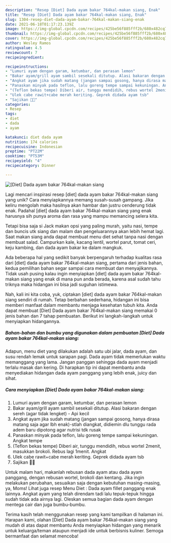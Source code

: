 ```yaml
---
description: "Resep [Diet] Dada ayam bakar 764kal-makan siang, Enak"
title: "Resep [Diet] Dada ayam bakar 764kal-makan siang, Enak"
slug: 1304-resep-diet-dada-ayam-bakar-764kal-makan-siang-enak
date: 2021-06-18T01:17:23.139Z
image: https://img-global.cpcdn.com/recipes/425be56f885fff2b/680x482cq70/diet-dada-ayam-bakar-764kal-makan-siang-foto-resep-utama.jpg
thumbnail: https://img-global.cpcdn.com/recipes/425be56f885fff2b/680x482cq70/diet-dada-ayam-bakar-764kal-makan-siang-foto-resep-utama.jpg
cover: https://img-global.cpcdn.com/recipes/425be56f885fff2b/680x482cq70/diet-dada-ayam-bakar-764kal-makan-siang-foto-resep-utama.jpg
author: Wesley Ramos
ratingvalue: 4.5
reviewcount: 7
recipeingredient:

recipeinstructions:
- "Lumuri ayam dengan garam, ketumbar, dan perasan lemon"
- "Bakar ayam/grill ayam sambil sesekali ditutup. Alasi bakaran dengan sereh (agar tidak lengket) - Api kecil"
- "Angkat ayam jika sudah matang (jangan sampai gosong, hanya dirasa matang saja agar lbh enak)-stlah diangkat, didiemin dlu tunggu rada adem baru dipotong agar nutrisi tdk rusak"
- "Panaskan minyak pada teflon, lalu goreng tempe sampai kekuningan. Angkat tempe"
- "(Teflon bekas tempe) Diberi air, tunggu mendidih, rebus wortel 2menit, masukkan brokoli. Rebus lagi 1menit. Angkat"
- "Ulek cabe rawit+cabe merah keriting. Geprek didada ayam tsb"
- "Sajikan 👌🏻"
categories:
- Resep
tags:
- diet
- dada
- ayam

katakunci: diet dada ayam 
nutrition: 174 calories
recipecuisine: Indonesian
preptime: "PT22M"
cooktime: "PT53M"
recipeyield: "4"
recipecategory: Dinner

---
```



![[Diet] Dada ayam bakar 764kal-makan siang](https://img-global.cpcdn.com/recipes/425be56f885fff2b/680x482cq70/diet-dada-ayam-bakar-764kal-makan-siang-foto-resep-utama.jpg)

Lagi mencari inspirasi resep [diet] dada ayam bakar 764kal-makan siang yang unik? Cara menyiapkannya memang susah-susah gampang. Jika keliru mengolah maka hasilnya akan hambar dan justru cenderung tidak enak. Padahal [diet] dada ayam bakar 764kal-makan siang yang enak harusnya sih punya aroma dan rasa yang mampu memancing selera kita.

Tetapi bisa saja si Jack makan opsi yang paling murah, yaitu nasi, tempe dan buncis utk siang dan malam dan pengeluarannya akan lebih hemat lagi. Saat makan siang anda dapat membuat menu diet sehat tanpa nasi dengan membuat salad. Campurkan kale, kacang lentil, wortel parut, tomat ceri, keju kambing, dan dada ayam bakar ke dalam mangkuk.

Ada beberapa hal yang sedikit banyak berpengaruh terhadap kualitas rasa dari [diet] dada ayam bakar 764kal-makan siang, pertama dari jenis bahan, kedua pemilihan bahan segar sampai cara membuat dan menyajikannya. Tidak usah pusing kalau ingin menyiapkan [diet] dada ayam bakar 764kal-makan siang yang enak di mana pun anda berada, karena asal sudah tahu triknya maka hidangan ini bisa jadi suguhan istimewa.


Nah, kali ini kita coba, yuk, ciptakan [diet] dada ayam bakar 764kal-makan siang sendiri di rumah. Tetap berbahan sederhana, hidangan ini bisa memberi manfaat dalam membantu menjaga kesehatan tubuh kita. Anda dapat membuat [Diet] Dada ayam bakar 764kal-makan siang memakai 0 jenis bahan dan 7 tahap pembuatan. Berikut ini langkah-langkah untuk menyiapkan hidangannya.

<!--inarticleads1-->

##### Bahan-bahan dan bumbu yang digunakan dalam pembuatan [Diet] Dada ayam bakar 764kal-makan siang:



Adapun, menu diet yang dilakukan adalah satu ubi jalar, dada ayam, dan susu rendah lemak untuk sarapan pagi. Dada ayam tidak memerlukan waktu memanggang yang lama. Jangan panggan sehingga dada ayam menjadi terlalu masak dan kering. Di harapkan tip ini dapat membantu anda menyediakan hidangan dada ayam panggang yang lebih enak, juicy dan sihat. 

<!--inarticleads2-->

##### Cara menyiapkan [Diet] Dada ayam bakar 764kal-makan siang:

1. Lumuri ayam dengan garam, ketumbar, dan perasan lemon
1. Bakar ayam/grill ayam sambil sesekali ditutup. Alasi bakaran dengan sereh (agar tidak lengket) - Api kecil
1. Angkat ayam jika sudah matang (jangan sampai gosong, hanya dirasa matang saja agar lbh enak)-stlah diangkat, didiemin dlu tunggu rada adem baru dipotong agar nutrisi tdk rusak
1. Panaskan minyak pada teflon, lalu goreng tempe sampai kekuningan. Angkat tempe
1. (Teflon bekas tempe) Diberi air, tunggu mendidih, rebus wortel 2menit, masukkan brokoli. Rebus lagi 1menit. Angkat
1. Ulek cabe rawit+cabe merah keriting. Geprek didada ayam tsb
1. Sajikan 👌🏻


Untuk malam hari, makanlah rebusan dada ayam atau dada ayam panggang, dengan rebusan wortel, brokoli dan kentang. Jika ingin melakukan perubahan, sesuaikan saja dengan kebutuhan masing-masing, ya, Moms! Lihat juga resep Menu Diet : Dada ayam fillet panggang enak lainnya. Angkat ayam yang telah direndam tadi lalu tepuk-tepuk hingga sudah tidak ada airnya lagi. Oleskan semua bagian dada ayam dengan mentega cair dan juga bumbu-bumbu. 

Terima kasih telah menggunakan resep yang kami tampilkan di halaman ini. Harapan kami, olahan [Diet] Dada ayam bakar 764kal-makan siang yang mudah di atas dapat membantu Anda menyiapkan hidangan yang menarik untuk keluarga/teman ataupun menjadi ide untuk berbisnis kuliner. Semoga bermanfaat dan selamat mencoba!
